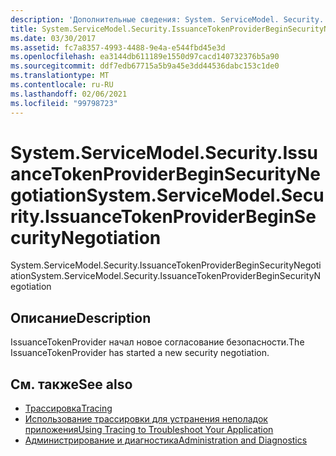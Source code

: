 ```yaml
---
description: 'Дополнительные сведения: System. ServiceModel. Security. Иссуанцетокенпровидербегинсекуритинеготиатион'
title: System.ServiceModel.Security.IssuanceTokenProviderBeginSecurityNegotiation
ms.date: 03/30/2017
ms.assetid: fc7a8357-4993-4488-9e4a-e544fbd45e3d
ms.openlocfilehash: ea3144db611189e1550d97cacd140732376b5a90
ms.sourcegitcommit: ddf7edb67715a5b9a45e3dd44536dabc153c1de0
ms.translationtype: MT
ms.contentlocale: ru-RU
ms.lasthandoff: 02/06/2021
ms.locfileid: "99798723"
---
```

# <a name="systemservicemodelsecurityissuancetokenproviderbeginsecuritynegotiation"></a><span data-ttu-id="223da-103">System.ServiceModel.Security.IssuanceTokenProviderBeginSecurityNegotiation</span><span class="sxs-lookup"><span data-stu-id="223da-103">System.ServiceModel.Security.IssuanceTokenProviderBeginSecurityNegotiation</span></span>

<span data-ttu-id="223da-104">System.ServiceModel.Security.IssuanceTokenProviderBeginSecurityNegotiation</span><span class="sxs-lookup"><span data-stu-id="223da-104">System.ServiceModel.Security.IssuanceTokenProviderBeginSecurityNegotiation</span></span>  
  
## <a name="description"></a><span data-ttu-id="223da-105">Описание</span><span class="sxs-lookup"><span data-stu-id="223da-105">Description</span></span>  

 <span data-ttu-id="223da-106">IssuanceTokenProvider начал новое согласование безопасности.</span><span class="sxs-lookup"><span data-stu-id="223da-106">The IssuanceTokenProvider has started a new security negotiation.</span></span>  
  
## <a name="see-also"></a><span data-ttu-id="223da-107">См. также</span><span class="sxs-lookup"><span data-stu-id="223da-107">See also</span></span>

- [<span data-ttu-id="223da-108">Трассировка</span><span class="sxs-lookup"><span data-stu-id="223da-108">Tracing</span></span>](index.md)
- [<span data-ttu-id="223da-109">Использование трассировки для устранения неполадок приложения</span><span class="sxs-lookup"><span data-stu-id="223da-109">Using Tracing to Troubleshoot Your Application</span></span>](using-tracing-to-troubleshoot-your-application.md)
- [<span data-ttu-id="223da-110">Администрирование и диагностика</span><span class="sxs-lookup"><span data-stu-id="223da-110">Administration and Diagnostics</span></span>](../index.md)
